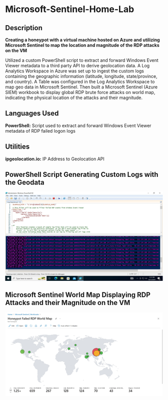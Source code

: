 # Microsoft-Sentinel-Home-Lab

## Description 

**Creating a honeypot with a virtual machine hosted on Azure and utilizing Microsoft Sentinel to map the location and magnitude of the RDP attacks on the VM**

Utilized a custom PowerShell script to extract and forward Windows Event Viewer metadata to a third party API to derive geolocation data. A Log Analytics Workspace in Azure was set up to ingest the custom logs containing the geographic information (latitude, longitude, state/province, and country). A Table was configured in the Log Analytics Workspace to map geo data in Microsoft Sentinel. Then built a Microsoft Sentinel (Azure SIEM) workbook to display global RDP brute force attacks on world map, indicating the physical location of the attacks and their magnitude.

## Languages Used

**PowerShell:** Script used to extract and forward Windows Event Viewer metadata of RDP failed logon logs

## Utilities

**ipgeolocation.io:** IP Address to Geolocation API

## PowerShell Script Generating Custom Logs with the Geodata

![PowerShell Script Screenshot](https://github.com/AaronRMartinez/Microsoft-Sentinel-Home-Lab/blob/main/AzureSIEM_Powershell_Log_Exporter.jpg)

## Microsoft Sentinel World Map Displaying RDP Attacks and their Magnitude on the VM

![World Map of RDP Attacks on VM](https://github.com/AaronRMartinez/Microsoft-Sentinel-Home-Lab/blob/main/Microsoft_Sentinel_World_Map_RDP_Attacks.jpg)
